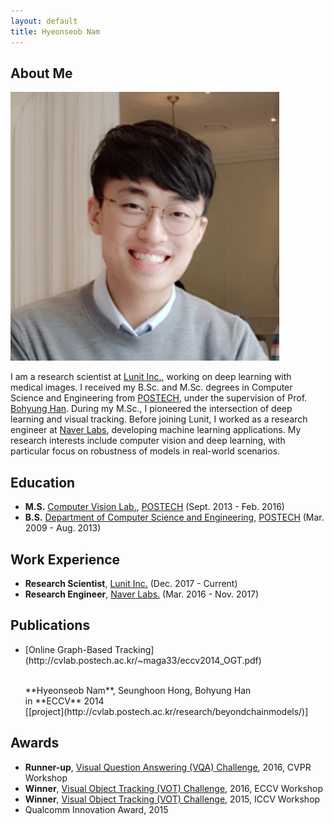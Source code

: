 ```yaml
---
layout: default
title: Hyeonseob Nam
---
```


## About Me

<img class="profile-picture" src="hsnam.png">

I am a research scientist at [Lunit Inc.](https://lunit.io/), working on deep learning with medical images.
I received my B.Sc. and M.Sc. degrees in Computer Science and Engineering from [POSTECH](http://www.postech.ac.kr/eng/), under the supervision of Prof. [Bohyung Han](https://cv.snu.ac.kr/index.php/~bhhan/).
During my M.Sc., I pioneered the intersection of deep learning and visual tracking.
Before joining Lunit, I worked as a research engineer at [Naver Labs](https://www.naverlabs.com/en/), developing machine learning applications.
My research interests include computer vision and deep learning, with particular focus on robustness of models in real-world scenarios.

## Education

- **M.S.** [Computer Vision Lab.](http://cvlab.postech.ac.kr/lab/), [POSTECH](http://www.postech.ac.kr/eng/) (Sept. 2013 - Feb. 2016)
- **B.S.** [Department of Computer Science and Engineering](https://cse.postech.ac.kr/), [POSTECH](http://www.postech.ac.kr/eng/) (Mar. 2009 - Aug. 2013)

## Work Experience 

- **Research Scientist**, [Lunit Inc.](https://lunit.io/) (Dec. 2017 - Current)
- **Research Engineer**, [Naver Labs.](https://www.naverlabs.com/en/) (Mar. 2016 - Nov. 2017)

## Publications

- <p class="paper-title">[Online Graph-Based Tracking](http://cvlab.postech.ac.kr/~maga33/eccv2014_OGT.pdf)</p><br />
  **Hyeonseob Nam**, Seunghoon Hong, Bohyung Han<br />
  in **ECCV** 2014<br />
  [[project](http://cvlab.postech.ac.kr/research/beyondchainmodels/)]

## Awards

- **Runner-up**, [Visual Question Answering (VQA) Challenge](https://visualqa.org/challenge_2016.html), 2016, CVPR Workshop 
- **Winner**, [Visual Object Tracking (VOT) Challenge](http://www.votchallenge.net/vot2016/), 2016, ECCV Workshop 
- **Winner**, [Visual Object Tracking (VOT) Challenge](http://www.votchallenge.net/vot2015/), 2015, ICCV Workshop 
- Qualcomm Innovation Award, 2015

